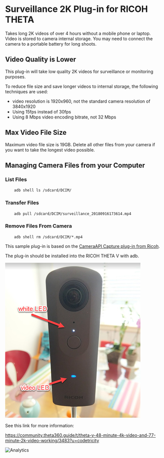 # Surveillance 2K Plug-in for RICOH THETA

Takes long 2K videos of over 4 hours without a mobile phone or laptop. 
Video is stored to camera internal storage. You may need to connect 
the camera to a portable battery for long shoots.

## Video Quality is Lower

This plug-in will take low quality 2K videos for surveillance
or monitoring purposes.

To reduce file size and save longer videos to internal storage, the
following techniques are used:

* video resolution is 1920x960, not the standard camera resolution of 3840x1920
* Using 15fps instead of 30fps
* Using 8 Mbps video encoding bitrate, not 32 Mbps

## Max Video File Size

Maximum video file size is 19GB. Delete all other files from your camera
if you want to take the longest video possible.

## Managing Camera Files from your Computer

### List Files

        adb shell ls /sdcard/DCIM/

### Transfer Files

        adb pull /sdcard/DCIM/surveillance_20180916173614.mp4

### Remove Files From Camera

        adb shell rm /sdcard/DCIM/*.mp4

This sample plug-in is based on the 
[CameraAPI Capture plug-in from Ricoh](https://github.com/ricohapi/theta-plugin-camera-api-sample).  

The plug-in should be installed into the RICOH THETA V with adb.

![camera plug-in mode](docs/img/camera-plug-in-mode.jpg)



See this link for more information:

https://community.theta360.guide/t/theta-v-48-minute-4k-video-and-77-minute-2k-video-working/3483?u=codetricity

![Analytics](https://ga-beacon.appspot.com/UA-73311422-5/surveillance-2k-plugin)
